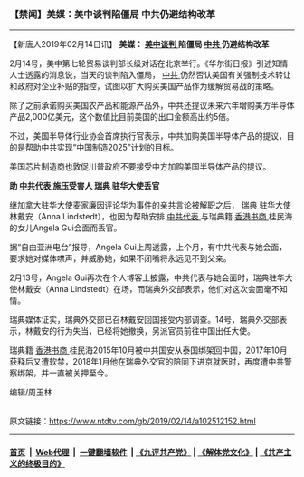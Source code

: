 ### 【禁闻】美媒：美中谈判陷僵局 中共仍避结构改革
------------------------

<div class="post_content">
 <p>
  【新唐人2019年02月14日讯】
  <strong>
   美媒：
   <a href="https://www.ntdtv.com/gb/美中谈判.htm">
    美中谈判
   </a>
   陷僵局
   <a href="https://www.ntdtv.com/gb/中共.htm">
    中共
   </a>
   仍避结构改革
  </strong>
 </p>
 <p>
  2月14号，美中第七轮贸易谈判部长级对话在北京举行。《华尔街日报》引述知情人士透露的消息说，当天的谈判陷入僵局，
  <a href="https://www.ntdtv.com/gb/中共.htm">
   中共
  </a>
  仍然否认美国有关强制技术转让和政府对企业补贴的指控，试图以扩大购买美国产品作为缓解贸易战的策略。
 </p>
 <p>
  除了之前承诺购买美国农产品和能源产品外，中共还提议未来六年增购美方半导体产品2,000亿美元，这个数值比目前美国的出口金额高出约5倍。
 </p>
 <p>
  不过，美国半导体行业协会首席执行官表示，中共加购美国半导体产品的提议，目的是帮助中共实现“中国制造2025”计划的目标。
 </p>
 <p>
  美国芯片制造商也敦促川普政府不要接受中方加购美国半导体产品的提议。
 </p>
 <p>
  <strong>
   助
   <a href="https://www.ntdtv.com/gb/中共代表.htm">
    中共代表
   </a>
   施压受害人
   <a href="https://www.ntdtv.com/gb/瑞典.htm">
    瑞典
   </a>
   驻华大使丢官
  </strong>
 </p>
 <p>
  继加拿大驻华大使麦家廉因评论华为事件的亲共言论被解职之后，
  <a href="https://www.ntdtv.com/gb/瑞典.htm">
   瑞典
  </a>
  驻华大使林戴安（Anna Lindstedt），也因为帮助安排
  <a href="https://www.ntdtv.com/gb/中共代表.htm">
   中共代表
  </a>
  与瑞典籍
  <a href="https://www.ntdtv.com/gb/香港书商.htm">
   香港书商
  </a>
  桂民海的女儿Angela Gui会面而丢官。
 </p>
 <p>
  据“自由亚洲电台”报导，Angela Gui上周透露，上个月，有中共代表与她会面，要求她对媒体噤声，并威胁她，如果不闭嘴将永远见不到父亲。
 </p>
 <p>
  2月13号，Angela Gui再次在个人博客上披露，中共代表与她会面时，瑞典驻华大使林戴安（Anna Lindstedt）在场，而瑞典外交部表示，他们对这次会面毫不知情。
 </p>
 <p>
  瑞典媒体证实，瑞典外交部已召林戴安回国接受内部调查。14号，瑞典外交部表示，林戴安的行为失当，已经将她撤换，另派官员前往中国出任大使。
 </p>
 <p>
  瑞典籍
  <a href="https://www.ntdtv.com/gb/香港书商.htm">
   香港书商
  </a>
  桂民海2015年10月被中共国安从泰国绑架回中国，2017年10月获释后又遭软禁，2018年1月他在瑞典外交官的陪同下进京就医时，再度遭中共警察绑架，并一直被关押至今。
 </p>
 <p>
  编辑/周玉林
 </p>
 <p>
 </p>
 <div class="single_ad">
 </div>
</div>

<br/>原文链接：https://www.ntdtv.com/gb/2019/02/14/a102512152.html


------------------------
#### [首页](https://github.com/gfw-breaker/banned-news/blob/master/README.md) &nbsp;|&nbsp; [Web代理](https://github.com/labour-camp/helloworld) &nbsp;|&nbsp; [一键翻墙软件](https://github.com/gfw-breaker/nogfw/blob/master/README.md) &nbsp;| [《九评共产党》](https://github.com/gfw-breaker/9ping.md/blob/master/README.md#九评之一评共产党是什么) | [《解体党文化》](https://github.com/gfw-breaker/jtdwh.md/blob/master/README.md) | [《共产主义的终极目的》](https://github.com/gfw-breaker/gczydzjmd.md/blob/master/README.md)

